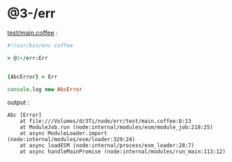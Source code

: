 [‼️]: ✏️README.mdt

# @3-/err

[test/main.coffee](./test/main.coffee) :

```coffee
#!/usr/bin/env coffee

> @3-/err:Err


{AbcError} = Err

console.log new AbcError
```

output :

```
Abc [Error]
    at file:///Volumes/d/3Ti/node/err/test/main.coffee:8:13
    at ModuleJob.run (node:internal/modules/esm/module_job:218:25)
    at async ModuleLoader.import (node:internal/modules/esm/loader:329:24)
    at async loadESM (node:internal/process/esm_loader:28:7)
    at async handleMainPromise (node:internal/modules/run_main:113:12)
```
